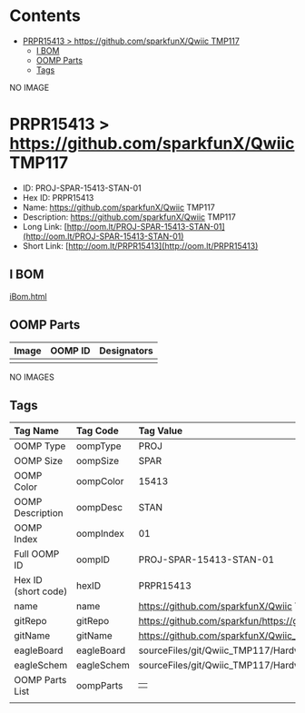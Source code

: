 



Contents
========

* [PRPR15413 > https://github.com/sparkfunX/Qwiic TMP117](#prpr15413--httpsgithubcomsparkfunxqwiic-tmp117)
	* [I BOM](#i-bom)
	* [OOMP Parts](#oomp-parts)
	* [Tags](#tags)
  
NO IMAGE  
# PRPR15413 > https://github.com/sparkfunX/Qwiic TMP117

- ID: PROJ-SPAR-15413-STAN-01
- Hex ID: PRPR15413
- Name: https://github.com/sparkfunX/Qwiic TMP117
- Description: https://github.com/sparkfunX/Qwiic TMP117
- Long Link: [http://oom.lt/PROJ-SPAR-15413-STAN-01](http://oom.lt/PROJ-SPAR-15413-STAN-01)
- Short Link: [http://oom.lt/PRPR15413](http://oom.lt/PRPR15413)

## I BOM
  
[iBom.html](https://htmlpreview.github.io/?https://github.com/oomlout/oomlout_OOMP_projects/blob/main/PROJ/SPAR/15413/STAN/01ibom.html)
## OOMP Parts
  

|Image|OOMP ID|Designators|
| :--- | :--- | :--- |
||||
  
NO IMAGES  
## Tags
  

|Tag Name|Tag Code|Tag Value|
| :--- | :--- | :--- |
|OOMP Type|oompType|PROJ|
|OOMP Size|oompSize|SPAR|
|OOMP Color|oompColor|15413|
|OOMP Description|oompDesc|STAN|
|OOMP Index|oompIndex|01|
|Full OOMP ID|oompID|PROJ-SPAR-15413-STAN-01|
|Hex ID (short code)|hexID|PRPR15413|
|name|name|https://github.com/sparkfunX/Qwiic TMP117|
|gitRepo|gitRepo|https://github.com/sparkfun/https://github.com/sparkfunX/Qwiic_TMP117|
|gitName|gitName|https://github.com/sparkfunX/Qwiic_TMP117|
|eagleBoard|eagleBoard|sourceFiles/git/Qwiic_TMP117/Hardware/Qwiic_TMP117.brd|
|eagleSchem|eagleSchem|sourceFiles/git/Qwiic_TMP117/Hardware/Qwiic_TMP117.sch|
|OOMP Parts List|oompParts|<table><tr><td></td></tr></table>|
||||
